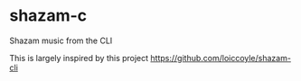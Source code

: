 # shazam-c
Shazam music from the CLI


This is largely inspired by this project https://github.com/loiccoyle/shazam-cli
